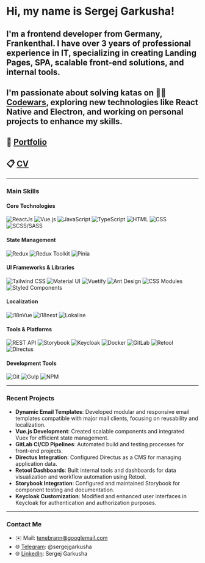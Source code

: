 # Hi, my name is **Sergej Garkusha**!

## I'm a frontend developer from Germany, Frankenthal. I have over 3 years of professional experience in IT, specializing in creating Landing Pages, SPA, scalable front-end solutions, and internal tools.

## I'm passionate about solving katas on 👩‍💻 [Codewars](https://www.codewars.com/users/Tenebran), exploring new technologies like **React Native** and **Electron**, and working on personal projects to enhance my skills.

## 💼 [Portfolio](https://tenebran.github.io/MyPortfolio/)

## 📋 [CV](https://github.com/Tenebran/Tenebran/blob/main/Sergej_Garkusha_CV.pdf)

---

### Main Skills

#### Core Technologies

![ReactJs](https://img.shields.io/badge/-React-090909?style=for-the-badge&logo=React)
![Vue.js](https://img.shields.io/badge/-Vue.js-090909?style=for-the-badge&logo=vue.js)
![JavaScript](https://img.shields.io/badge/-JavaScript-090909?style=for-the-badge&logo=JavaScript)
![TypeScript](https://img.shields.io/badge/-TypeScript-090909?style=for-the-badge&logo=TypeScript)
![HTML](https://img.shields.io/badge/-HTML-090909?style=for-the-badge&logo=html5)
![CSS](https://img.shields.io/badge/-CSS-090909?style=for-the-badge&logo=css3)
![SCSS/SASS](https://img.shields.io/badge/-SASS/SCSS-090909?style=for-the-badge&logo=sass)

#### State Management

![Redux](https://img.shields.io/badge/-Redux-090909?style=for-the-badge&logo=redux)
![Redux Toolkit](https://img.shields.io/badge/-Redux%20Toolkit-090909?style=for-the-badge&logo=redux)
![Pinia](https://img.shields.io/badge/-Pinia-090909?style=for-the-badge&logo=pinia)

#### UI Frameworks & Libraries

![Tailwind CSS](https://img.shields.io/badge/-Tailwind%20CSS-090909?style=for-the-badge&logo=tailwind-css)
![Material UI](https://img.shields.io/badge/-Material%20UI-090909?style=for-the-badge&logo=mui)
![Vuetify](https://img.shields.io/badge/-Vuetify-090909?style=for-the-badge&logo=vuetify)
![Ant Design](https://img.shields.io/badge/-Ant%20Design-090909?style=for-the-badge)
![CSS Modules](https://img.shields.io/badge/-CSS%20Modules-090909?style=for-the-badge)
![Styled Components](https://img.shields.io/badge/-Styled%20Components-090909?style=for-the-badge)

#### Localization

![i18nVue](https://img.shields.io/badge/-i18nVue-090909?style=for-the-badge&logo=i18nVue)
![i18next](https://img.shields.io/badge/-i18next-090909?style=for-the-badge&logo=i18next)
![Lokalise](https://img.shields.io/badge/-Lokalise-090909?style=for-the-badge)

#### Tools & Platforms

![REST API](https://img.shields.io/badge/-REST%20API-090909?style=for-the-badge&logo=rest-api)
![Storybook](https://img.shields.io/badge/-Storybook-090909?style=for-the-badge&logo=Storybook)
![Keycloak](https://img.shields.io/badge/-Keycloak-090909?style=for-the-badge&logo=keycloak)
![Docker](https://img.shields.io/badge/-Docker-090909?style=for-the-badge&logo=docker)
![GitLab](https://img.shields.io/badge/-GitLab-090909?style=for-the-badge&logo=gitlab)
![Retool](https://img.shields.io/badge/-Retool-090909?style=for-the-badge)
![Directus](https://img.shields.io/badge/-Directus-090909?style=for-the-badge)

#### Development Tools

![Git](https://img.shields.io/badge/-Git-090909?style=for-the-badge&logo=git)
![Gulp](https://img.shields.io/badge/-Gulp-090909?style=for-the-badge&logo=gulp)
![NPM](https://img.shields.io/badge/-NPM-090909?style=for-the-badge&logo=npm)

---

### Recent Projects

- **Dynamic Email Templates**: Developed modular and responsive email templates compatible with major mail clients, focusing on reusability and localization.
- **Vue.js Development**: Created scalable components and integrated Vuex for efficient state management.
- **GitLab CI/CD Pipelines**: Automated build and testing processes for front-end projects.
- **Directus Integration**: Configured Directus as a CMS for managing application data.
- **Retool Dashboards**: Built internal tools and dashboards for data visualization and workflow automation using Retool.
- **Storybook Integration**: Configured and maintained Storybook for component testing and documentation.
- **Keycloak Customization**: Modified and enhanced user interfaces in Keycloak for authentication and authorization purposes.

---

### Contact Me

- ✉️ Mail: tenebrann@googlemail.com
- 🌐 [Telegram](https://t.me/sergejgarkusha): @sergejgarkusha
- 🌐 [LinkedIn](https://www.linkedin.com/in/sgarkush/): Sergej Garkusha

